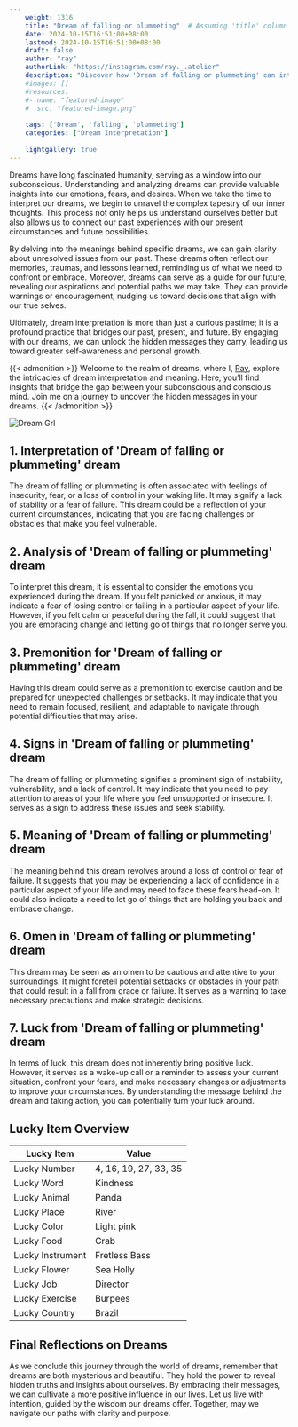 ```yaml
---
    weight: 1316
    title: "Dream of falling or plummeting"  # Assuming 'title' column exists
    date: 2024-10-15T16:51:00+08:00
    lastmod: 2024-10-15T16:51:00+08:00
    draft: false
    author: "ray"
    authorLink: "https://instagram.com/ray._.atelier"
    description: "Discover how 'Dream of falling or plummeting' can interpret your future and uncover its significant meanings in your life."
    #images: []
    #resources:
    #- name: "featured-image"
    #  src: "featured-image.png"
    
    tags: ['Dream', 'falling', 'plummeting']
    categories: ["Dream Interpretation"]
    
    lightgallery: true
---
```

    
Dreams have long fascinated humanity, serving as a window into our subconscious. Understanding and analyzing dreams can provide valuable insights into our emotions, fears, and desires. When we take the time to interpret our dreams, we begin to unravel the complex tapestry of our inner thoughts. This process not only helps us understand ourselves better but also allows us to connect our past experiences with our present circumstances and future possibilities.

By delving into the meanings behind specific dreams, we can gain clarity about unresolved issues from our past. These dreams often reflect our memories, traumas, and lessons learned, reminding us of what we need to confront or embrace. Moreover, dreams can serve as a guide for our future, revealing our aspirations and potential paths we may take. They can provide warnings or encouragement, nudging us toward decisions that align with our true selves.

Ultimately, dream interpretation is more than just a curious pastime; it is a profound practice that bridges our past, present, and future. By engaging with our dreams, we can unlock the hidden messages they carry, leading us toward greater self-awareness and personal growth.

{{< admonition >}}
Welcome to the realm of dreams, where I, [Ray](https://instagram.com/ray._.atelier), explore the intricacies of dream interpretation and meaning. Here, you’ll find insights that bridge the gap between your subconscious and conscious mind. Join me on a journey to uncover the hidden messages in your dreams.
{{< /admonition >}}

![Dream Grl](https://cdn.pixabay.com/photo/2017/11/02/03/35/gothic-2910057_1280.jpg "Dream Grl")

## 1. Interpretation of 'Dream of falling or plummeting' dream
 The dream of falling or plummeting is often associated with feelings of insecurity, fear, or a loss of control in your waking life. It may signify a lack of stability or a fear of failure. This dream could be a reflection of your current circumstances, indicating that you are facing challenges or obstacles that make you feel vulnerable.

## 2. Analysis of 'Dream of falling or plummeting' dream
 To interpret this dream, it is essential to consider the emotions you experienced during the dream. If you felt panicked or anxious, it may indicate a fear of losing control or failing in a particular aspect of your life. However, if you felt calm or peaceful during the fall, it could suggest that you are embracing change and letting go of things that no longer serve you.

## 3. Premonition for 'Dream of falling or plummeting' dream
 Having this dream could serve as a premonition to exercise caution and be prepared for unexpected challenges or setbacks. It may indicate that you need to remain focused, resilient, and adaptable to navigate through potential difficulties that may arise.

## 4. Signs in 'Dream of falling or plummeting' dream
 The dream of falling or plummeting signifies a prominent sign of instability, vulnerability, and a lack of control. It may indicate that you need to pay attention to areas of your life where you feel unsupported or insecure. It serves as a sign to address these issues and seek stability.

## 5. Meaning of 'Dream of falling or plummeting' dream
 The meaning behind this dream revolves around a loss of control or fear of failure. It suggests that you may be experiencing a lack of confidence in a particular aspect of your life and may need to face these fears head-on. It could also indicate a need to let go of things that are holding you back and embrace change.

## 6. Omen in 'Dream of falling or plummeting' dream
 This dream may be seen as an omen to be cautious and attentive to your surroundings. It might foretell potential setbacks or obstacles in your path that could result in a fall from grace or failure. It serves as a warning to take necessary precautions and make strategic decisions.

## 7. Luck from 'Dream of falling or plummeting' dream
 In terms of luck, this dream does not inherently bring positive luck. However, it serves as a wake-up call or a reminder to assess your current situation, confront your fears, and make necessary changes or adjustments to improve your circumstances. By understanding the message behind the dream and taking action, you can potentially turn your luck around.

## Lucky Item Overview
| Lucky Item          | Value              |
|---------------|--------------------|
| Lucky Number        | 4, 16, 19, 27, 33, 35  |
| Lucky Word          | Kindness |
| Lucky Animal        | Panda |
| Lucky Place         | River     |
| Lucky Color         | Light pink     |
| Lucky Food          | Crab      |
| Lucky Instrument    | Fretless Bass |
| Lucky Flower        | Sea Holly    |
| Lucky Job           | Director       |
| Lucky Exercise      | Burpees  |
| Lucky Country       | Brazil    |


##  Final Reflections on Dreams

As we conclude this journey through the world of dreams, remember that dreams are both mysterious and beautiful. They hold the power to reveal hidden truths and insights about ourselves. By embracing their messages, we can cultivate a more positive influence in our lives. Let us live with intention, guided by the wisdom our dreams offer. Together, may we navigate our paths with clarity and purpose.
